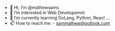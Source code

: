 - 👋 Hi, I’m @mathewsams
- 👀 I’m interested in Web Developemnt
- 🌱 I’m currently learning GoLang, Python, React ...
- 📫 How to reach me :- sammathew@outlook.com

<!---
mathewsams/mathewsams is a ✨ special ✨ repository because its `README.md` (this file) appears on your GitHub profile.
You can click the Preview link to take a look at your changes.
--->
